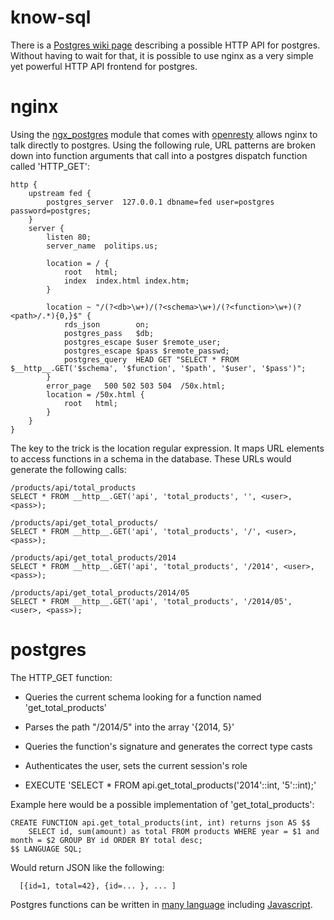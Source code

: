 know-sql
========

There is a [Postgres wiki page](https://wiki.postgresql.org/wiki/HTTP_API)
describing a possible HTTP API for postgres.  Without having to wait for that, it is
possible to use nginx as a very simple yet powerful HTTP API frontend for
postgres. 

nginx
=====

Using the [ngx_postgres](https://github.com/FRiCKLE/ngx_postgres/)
module that comes with [openresty](https://github.com/openresty)
allows nginx to talk directly to postgres.  Using the following rule,
URL patterns are broken down into function arguments that call into a
postgres dispatch function called 'HTTP_GET':

    http {
        upstream fed {
            postgres_server  127.0.0.1 dbname=fed user=postgres password=postgres;
        }
        server {
            listen 80;
            server_name  politips.us;

            location = / {
                root   html;
                index  index.html index.htm;
            }

            location ~ "/(?<db>\w+)/(?<schema>\w+)/(?<function>\w+)(?<path>/.*){0,}$" {
                rds_json        on;
                postgres_pass   $db;
                postgres_escape $user $remote_user;
                postgres_escape $pass $remote_passwd;
                postgres_query  HEAD GET "SELECT * FROM $__http__.GET('$schema', '$function', '$path', '$user', '$pass')";
            }
            error_page   500 502 503 504  /50x.html;
            location = /50x.html {
                root   html;
            }
        }
    }

The key to the trick is the location regular expression.  It maps URL
elements to access functions in a schema in the database.  These URLs
would generate the following calls:

    /products/api/total_products
    SELECT * FROM __http__.GET('api', 'total_products', '', <user>, <pass>);

    /products/api/get_total_products/
    SELECT * FROM __http__.GET('api', 'total_products', '/', <user>, <pass>);

    /products/api/get_total_products/2014
    SELECT * FROM __http__.GET('api', 'total_products', '/2014', <user>, <pass>);

    /products/api/get_total_products/2014/05
    SELECT * FROM __http__.GET('api', 'total_products', '/2014/05', <user>, <pass>);

postgres
========

The HTTP_GET function:

  - Queries the current schema looking for a function named 'get_total_products'

  - Parses the path "/2014/5" into the array '{2014, 5}'

  - Queries the function's signature and generates the correct type casts

  - Authenticates the user, sets the current session's role

  - EXECUTE 'SELECT * FROM api.get_total_products('2014'::int, '5'::int);'

Example here would be a possible implementation of
'get_total_products':

    CREATE FUNCTION api.get_total_products(int, int) returns json AS $$
        SELECT id, sum(amount) as total FROM products WHERE year = $1 and month = $2 GROUP BY id ORDER BY total desc;
    $$ LANGUAGE SQL;

Would return JSON like the following:

      [{id=1, total=42}, {id=... }, ... ]

Postgres functions can be written in [many language](http://www.postgresql.org/docs/devel/static/external-pl.html)
including [Javascript](https://code.google.com/p/plv8js/wiki/PLV8).
